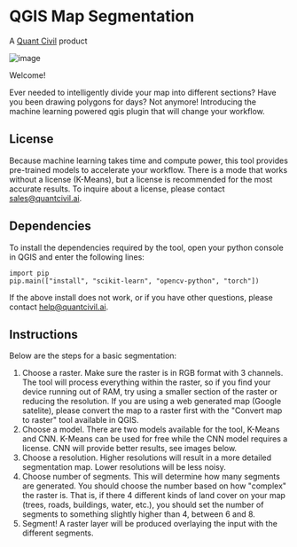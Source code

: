 # QGIS Map Segmentation
A [Quant Civil](https://www.quantcivil.ai) product

![image](https://github.com/sirebellum/qgis-segmentation/assets/25124443/898b5b91-830f-47b1-9300-ca173fe093de)

Welcome!

Ever needed to intelligently divide your map into different sections? Have you been drawing polygons for days?
Not anymore! Introducing the machine learning powered qgis plugin that will change your workflow.

## License

Because machine learning takes time and compute power, this tool provides pre-trained models to accelerate your workflow. There is a mode that works without a license (K-Means), but a license is recommended for the most accurate results. To inquire about a license, please contact sales@quantcivil.ai.

## Dependencies

To install the dependencies required by the tool, open your python console in QGIS and enter the following
lines:

```
import pip
pip.main(["install", "scikit-learn", "opencv-python", "torch"])
```

If the above install does not work, or if you have other questions, please contact help@quantcivil.ai.

## Instructions
Below are the steps for a basic segmentation:
1. Choose a raster. Make sure the raster is in RGB format with 3 channels. The tool will process everything within the raster, so if you find your device running out of RAM, try using a smaller section of the raster or reducing the resolution. If you are using a web generated map (Google satelite), please convert the map to a raster first with the "Convert map to raster" tool available in QGIS.
2. Choose a model. There are two models available for the tool, K-Means and CNN. K-Means can be used for free while the CNN model requires a license. CNN will provide better results, see images below.
3. Choose a resolution. Higher resolutions will result in a more detailed segmentation map. Lower resolutions will be less noisy.
4. Choose number of segments. This will determine how many segments are generated. You should choose the number based on how "complex" the raster is. That is, if there 4 different kinds of land cover on your map (trees, roads, buildings, water, etc.), you should set the number of segments to something slightly higher than 4, between 6 and 8.
5. Segment! A raster layer will be produced overlaying the input with the different segments.
